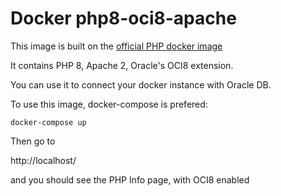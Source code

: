 # Docker php8-oci8-apache

This image is built on the [official PHP docker image](https://hub.docker.com/_/php/)

It contains PHP 8, Apache 2, Oracle's OCI8 extension.

You can use it to connect your docker instance with Oracle DB.

To use this image, docker-compose is prefered:

```
docker-compose up
```

Then go to 

http://localhost/

and you should see the PHP Info page, with OCI8 enabled
